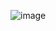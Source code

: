 ![image](https://user-images.githubusercontent.com/48471677/190405854-aeca28b3-bec9-4bdf-8b3b-3dd5d9ab494f.png)
